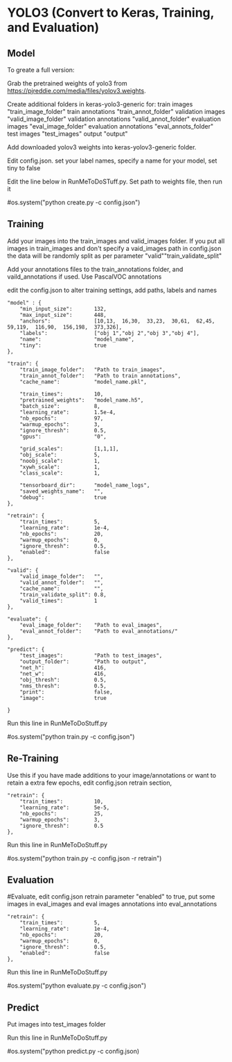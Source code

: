 # YOLO3 (Convert to Keras, Training, and Evaluation)

## Model

To greate a full version:

Grab the pretrained weights of yolo3 from https://pjreddie.com/media/files/yolov3.weights.

Create additional folders in keras-yolo3-generic for:
train images            "train_image_folder"
train annotations       "train_annot_folder"
validation images       "valid_image_folder"
validation annotations  "valid_annot_folder"
evaluation images       "eval_image_folder"
evaluation annotations  "eval_annots_folder"
test images             "test_images"
output                  "output"

Add downloaded yolov3 weights into keras-yolov3-generic folder. 

Edit config.json. set your label names, specify a name for your model, set tiny to false

Edit the line below in RunMeToDoSTuff.py. Set path to weights file, then run it

#os.system("python create.py -c config.json")

## Training

Add your images into the train_images and valid_images folder. If you put all images in train_images and don't specify a vaid_images path in config.json the data will be randomly split as per parameter "valid""train_validate_split"

Add your annotations files to the train_annotations folder, and vaild_annotations if used. Use PascalVOC annotations

edit the config.json to alter training settings, add paths, labels and names

    "model" : {
        "min_input_size":       132,
        "max_input_size":       448,
        "anchors":              [10,13,  16,30,  33,23,  30,61,  62,45,  59,119,  116,90,  156,198,  373,326],
        "labels":               ["obj 1","obj 2","obj 3","obj 4"],
        "name":                 "model_name",
        "tiny":                 true
    },

    "train": {
        "train_image_folder":   "Path to train_images",
        "train_annot_folder":   "Path to train annotations",
        "cache_name":           "model_name.pkl",

        "train_times":          10,
        "pretrained_weights":   "model_name.h5",
        "batch_size":           8,
        "learning_rate":        1.5e-4,
        "nb_epochs":            97,
        "warmup_epochs":        3,
        "ignore_thresh":        0.5,
        "gpus":                 "0",

        "grid_scales":          [1,1,1],
        "obj_scale":            5,
        "noobj_scale":          1,
        "xywh_scale":           1,
        "class_scale":          1,

        "tensorboard_dir":      "model_name_logs",
        "saved_weights_name":   "",
        "debug":                true
    },

    "retrain": {
        "train_times":          5,
        "learning_rate":        1e-4,
        "nb_epochs":            20,
        "warmup_epochs":        0,
        "ignore_thresh":        0.5,
        "enabled":              false
    },

    "valid": {
        "valid_image_folder":   "",
        "valid_annot_folder":   "",
        "cache_name":           "",
        "train_validate_split": 0.8,
        "valid_times":          1
    },

    "evaluate": {
        "eval_image_folder":    "Path to eval_images",
        "eval_annot_folder":    "Path to eval_annotations/"
    },

    "predict": {
        "test_images":          "Path to test_images",
        "output_folder":        "Path to output",
        "net_h":                416,
        "net_w":                416,
        "obj_thresh":           0.5,
        "nms_thresh":           0.5,
        "print":                false,
        "image":                true

    }


Run this line in RunMeToDoStuff.py

#os.system("python train.py -c config.json")

## Re-Training

Use this if you have made additions to your image/annotations or want to retain a extra few epochs, edit config.json retrain section, 

    "retrain": {
        "train_times":          10,
        "learning_rate":        5e-5,
        "nb_epochs":            25,
        "warmup_epochs":        3,
        "ignore_thresh":        0.5
    },

Run this line in RunMeToDoStuff.py

#os.system("python train.py -c config.json -r retrain")

## Evaluation

#Evaluate, edit config.json retrain parameter "enabled" to true, put some images in eval_images and eval images annotations into eval_annotations

    "retrain": {
        "train_times":          5,
        "learning_rate":        1e-4,
        "nb_epochs":            20,
        "warmup_epochs":        0,
        "ignore_thresh":        0.5,
        "enabled":              false
    },

Run this line in RunMeToDoStuff.py

#os.system("python evaluate.py -c config.json")

## Predict

Put images into test_images folder

Run this line in RunMeToDoStuff.py

#os.system("python predict.py -c config.json)
